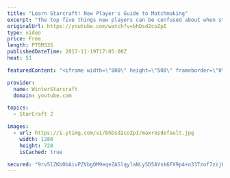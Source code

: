 ```yaml
---
title: "Learn Starcraft! New Player's Guide to Matchmaking"
excerpt: "The top five things new players can be confused about when starting off playing Starcraft 2!"
originalUrl: https://youtube.com/watch?v=bhDsd2coZpI
type: video
price: Free
length: PT5M33S
publishedDateTime: 2017-11-19T17:05:00Z
heat: 51

featuredContent: "<iframe width=\"800\" height=\"500\" frameborder=\"0\" src=\"https://www.youtube.com/embed/bhDsd2coZpI\" allow=\"accelerometer; autoplay; encrypted-media; gyroscope; picture-in-picture\" allowfullscreen></iframe>"

provider:
  name: WinterStarcraft
  domain: youtube.com

topics:
  - StarCraft 2

images:
  - url: https://i.ytimg.com/vi/bhDsd2coZpI/maxresdefault.jpg
    width: 1280
    height: 720
    isCached: true

secured: "9rv5lZKbObAivPZVbgOM9eqeZASlqylaNLy5D5AYsk6FX9p4+o33Tzof7zijK/Q9QpVc0iq9HbydJIRY1nJEcPZPCMehN03XjcZD/EbivUPvyy73Dd+LZIm+XTuCAumF3jdyaPpvx//GNxgxSwySG/sHKxA77CkeosCRFeKO87xQQvJA3Sr8rj9XPBtjiVzl/79Ve5fn67sEP3iChP3zP7yCc+b+aiQJ0xBZ3CnAIJwMDtDtUvkBvBpCBHpABsqcvuk75F5Kugzf4LSyxfpK1rPn1JqUvWSX/hPhjX5R2FSLiqr3AYW5hrqGogNvVvb+K/BoI4zymuSyox8/SwivXb2dJ248Dib5SsWySa9Ngfk168Cq6xSUKZPX2yw3UQmlMJ6XEA03DAJUZ+28XYRkGkJ3k/B4oo/SDm+dWOBzwG0=;gDMiIQ9e9y9rTYmYJmt78Q=="
---
```


